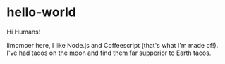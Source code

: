 # hello-world
Hi Humans!

limomoer here, I like Node.js and Coffeescript (that's what I'm made of!).
I've had tacos on the moon and find them far supperior to Earth tacos.
